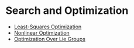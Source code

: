 # Search and Optimization

- [Least-Squares Optimization](./Least-Squares_Optimization.md)
- [Nonlinear Optimization](./Nonlinear_Optimization.md)
- [Optimization Over Lie Groups](./Optimization_Over_Lie_Groups.md)
